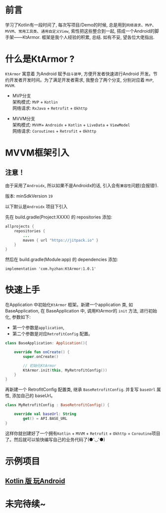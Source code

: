 # 前言
学习了Kotlin有一段时间了, 每次写项目/Demo的时候, 总是用到`网络请求`、`MVP`、`MVVM`、`常用工具类`、`通用自定义View`, 索性把这些整合到一起, 搭成一个Android的脚手架——KtArmor. 框架是我个人经验的积累, 总结. 如有不妥, 望各位大佬指出.

# 什么是KtArmor ?

`KtArmor` 寓意着 为Android 赋予`战斗装甲`, 方便开发者快速进行Android 开发。节约开发者开发时间。为了满足开发者需求, 我整合了两个分支, 分别对应着 `MVP`, `MVVM`.

* MVP分支  
架构模式: `MVP` + `Kotlin`  
网络请求: `RxJava` + `Retrofit` + `Okhttp`

* MVVM分支  
架构模式: `MVVM`+ `Androidx` + `Kotlin` + `LiveData` + `ViewModel`  
网络请求: `Coroutines` + `Retrofit` + `Okhttp`

# MVVM框架引入

## 注意！
由于采用了`Androidx`, 所以如果不是Androidx的话, 引入会有`兼容性`问题(会报错!). 

版本: minSdkVersion `19`

以下默认是`Androidx` 项目下引入

先在 build.gradle(Project:XXXX) 的 repositories 添加:
```Java
allprojects {
    repositories {
        ...
        maven { url "https://jitpack.io" }
    }
}
```
然后在 build.gradle(Module:app) 的 dependencies 添加:

```
implementation 'com.hyzhan:KtArmor:1.0.1'
```

# 快速上手
 在Application 中初始化`KtArmor` 框架。新建一个application 类, 如 BaseApplication, 在 BaseApplication 中, 调用KtArmor的 `init` 方法, 进行初始化, 参数如下:
 * 第一个参数是`application`,
 * 第二个参数是对应`RetrofitConfig` 配置。
 ```kotlin
 class BaseApplication: Application(){

     override fun onCreate() {
         super.onCreate()

         // 初始化KtArmor
         KtArmor.init(this, MyRetrofitConfig())
     }
 }
 ```
 再新建一个 RetrofitConfig 配置类, 继承 `BaseRetrofitConfig`. 并复写 `baseUrl` 属性, 添加自己的 baseUrl。


 ```kotlin
 class MyRetrofitConfig : BaseRetrofitConfig() {

     override val baseUrl: String
         get() = API.BASE_URL
 }
 ```
 这样你就创建好了一个拥有`Kotlin` + `MVVM` + `Retrofit` + `Okhttp` + `Coroutine`项目了。然后就可以愉快编写自己的业务代码了(●'◡'●)

# 示例项目

## [Kotlin 版 玩Android](https://github.com/hyzhan43/PlayAndroid/tree/KtArmor-MVVM)



# 未完待续~